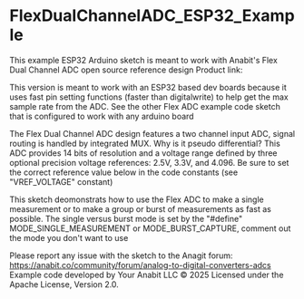 # FlexDualChannelADC_ESP32_Example
This example ESP32 Arduino sketch is meant to work with Anabit's Flex Dual Channel ADC open source reference design
Product link: 

This version is meant to work with an ESP32 based dev boards because it uses fast pin setting functions (faster than digitalwrite) to help get the max sample rate 
from the ADC. See the other Flex ADC example code sketch that is configured to work with any arduino board

The Flex Dual Channel ADC design features a two channel input ADC, signal routing is handled by integrated MUX. Why is it pseudo differential? This ADC provides 
14 bits of resolution and a voltage range defined by three optional precision voltage references: 2.5V, 3.3V, and 4.096. Be sure to set the correct reference value
below in the code constants (see "VREF_VOLTAGE" constant)

This sketch deomonstrats how to use the Flex ADC to make a single measurement or to make a group or burst of measurements as fast as possible. The single versus
burst mode is set by the "#define" MODE_SINGLE_MEASUREMENT or MODE_BURST_CAPTURE, comment out the mode you don't want to use

Please report any issue with the sketch to the Anagit forum: https://anabit.co/community/forum/analog-to-digital-converters-adcs
Example code developed by Your Anabit LLC © 2025
Licensed under the Apache License, Version 2.0.
